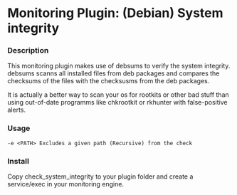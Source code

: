 # Monitoring Plugin: (Debian) System integrity

### Description

This monitoring plugin makes use of debsums to verify the system integrity.
debsums scanns all installed files from deb packages and compares the checksums of the files with 
the checksusms from the deb packages. 

It is actually a better way to scan your os for rootkits or other bad stuff than using 
out-of-date programms like chkrootkit or rkhunter with false-positive alerts.

### Usage
    -e <PATH> Excludes a given path (Recursive) from the check

### Install 

Copy check_system_integrity to your plugin folder and create a service/exec in your monitoring engine. 
